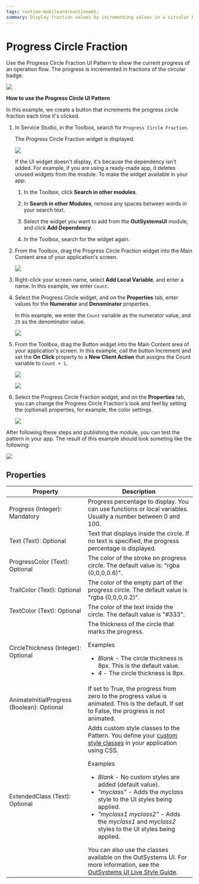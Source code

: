 ```yaml
---
tags: runtime-mobileandreactiveweb;
summary: Display fraction values by incrementing values in a circular badge.
---
```


# Progress Circle Fraction

Use the Progress Circle Fraction UI Pattern to show the current progress of an operation flow. The progress is incremented in fractions of the circular badge.

![](<images/progresscirclefraction-1-ss.png>)

**How to use the Progress Circle UI Pattern**

In this example, we create a button that increments the progress circle fraction each time it's clicked.

1. In Service Studio, in the Toolbox, search for `Progress Circle Fraction`.

    The Progress Circle Fraction widget is displayed.

    ![](<images/progresscirclefraction-2-ss.png>)

    If the UI widget doesn't display, it's because the dependency isn't added. For example, if you are using a ready-made app, it deletes unused widgets from the module. To make the widget available in your app:

    1. In the Toolbox, click **Search in other modules**.

    1. In **Search in other Modules**, remove any spaces between words in your search text.
    
    1. Select the widget you want to add from the **OutSystemsUI** module, and click **Add Dependency**. 
    
    1. In the Toolbox, search for the widget again.

1. From the Toolbox, drag the Progress Circle Fraction widget into the Main Content area of your application's screen.

    ![](<images/progresscirclefraction-3-ss.png>)

1. Right-click your screen name, select **Add Local Variable**, and enter a name. In this example, we enter `Count`.

1. Select the Progress Circle widget, and on the **Properties** tab, enter values for the **Numerator** and **Denominator** properties.

    In this example, we enter the `Count` variable as the numerator value, and `25` as the denominator value.

    ![](<images/progresscirclefraction-5-ss.png>)

1. From the Toolbox, drag the Button widget into the Main Content area of your application's screen. In this example, call the button Increment and set the **On Click** property to a  **New Client Action** that assigns the Count variable to `Count + 1`.

    ![](<images/progresscirclefraction-6-ss.png>)

    ![](<images/progresscirclefraction-7-ss.png>)

1. Select the Progress Circle Fraction widget, and on the **Properties** tab, you can change the Progress Circle Fraction's look and feel by setting the (optional) properties, for example, the color settings.

    ![](<images/progresscirclefraction-9-ss.png>)

After following these steps and publishing the module, you can test the pattern in your app. The result of this example should look someting like the following:

![](<images/progresscirclefraction-8-ss.png>)

## Properties

| Property | Description |
|---|---|
| Progress (Integer): Mandatory | Progress percentage to display. You can use functions or local variables. Usually a number between 0 and 100. |
| Text (Text): Optional | Text that displays inside the circle. If no text is specified, the progress percentage is displayed. |
| ProgressColor (Text): Optional | The color of the stroke on progress circle. The default value is: "rgba (0,0,0,0.6)".
| TrailColor (Text): Optional | The color of the empty part of the progress circle. The default value is "rgba (0,0,0,0.2)". |
| TextColor (Text): Optional | The color of the text inside the circle. The default value is "#333". |
| CircleThickness (Integer): Optional | The thickness of the circle that marks the progress. <p>Examples <ul><li>_Blank_ - The circle thickness is 8px. This is the default value.</li><li>_4_ - The circle thickness is 8px.</li></ul></p> |
| AnimateInitialProgress (Boolean): Optional | If set to True, the progress from zero to the progress value is animated. This is the default. If set to False, the progress is not animated. |
| ExtendedClass (Text): Optional | Adds custom style classes to the Pattern. You define your [custom style classes](../../../look-feel/css.md) in your application using CSS. <p>Examples <ul><li>_Blank_ - No custom styles are added (default value).</li><li>_"myclass"_ - Adds the _myclass_ style to the UI styles being applied.</li><li>_"myclass1 myclass2"_ - Adds the _myclass1_ and _myclass2_ styles to the UI styles being applied.</li></ul></p>You can also use the classes available on the OutSystems UI. For more information, see the [OutSystems UI Live Style Guide](https://outsystemsui.outsystems.com/StyleGuidePreview/Styles). |
